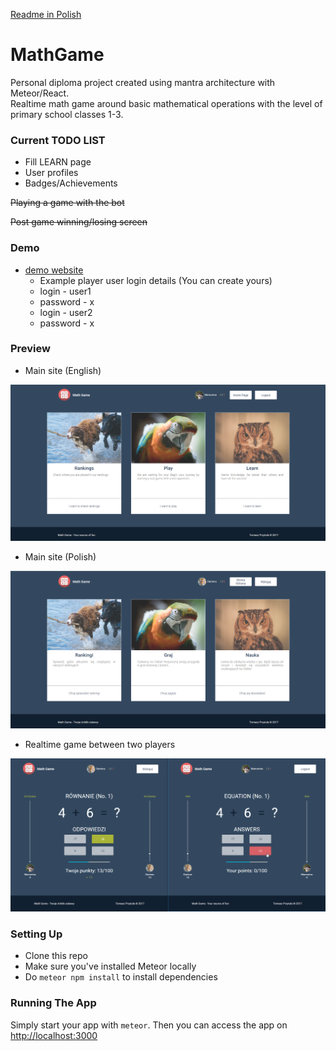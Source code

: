 [Readme in Polish](READMEPL.md)

# MathGame
Personal diploma project created using mantra architecture with Meteor/React.<br>
Realtime math game around basic mathematical operations with the level of primary school classes 1-3.

### Current TODO LIST
- Fill LEARN page
- User profiles
- Badges/Achievements

<strike> Playing a game with the bot </strike>

<strike> Post game winning/losing screen</strike>

### Demo
- [demo website](http://darionu.pl:3000)
  * Example player user login details (You can create yours)
  * login - user1
  * password - x
  * login - user2
  * password - x

### Preview

- Main site (English)
<p align="center">
  <img src="public/demo/mainSiteEnglish.png?raw=true" width="700"/>
</p>

- Main site (Polish)
<p align="center">
  <img src="public/demo/mainSitePolish.png?raw=true" width="700"/>
</p>

- Realtime game between two players
<p align="center">
  <img src="public/demo/gamePreview.png?raw=true" width="700"/>
</p>

### Setting Up

* Clone this repo
* Make sure you've installed Meteor locally
* Do `meteor npm install` to install dependencies

### Running The App

Simply start your app with `meteor`.
Then you can access the app on <http://localhost:3000>
